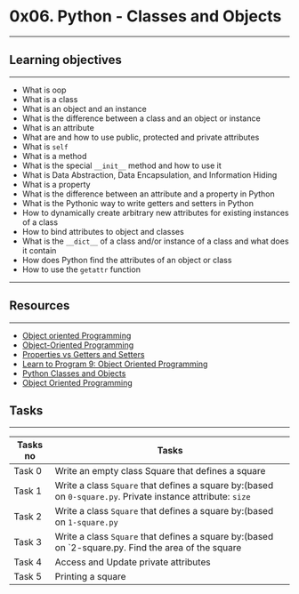 # 0x06. Python - Classes and Objects
---
## Learning objectives
---
* What is oop
* What is a class
* What is an object and an instance
* What is the difference between a class and an object or instance
* What is an attribute
* What are and how to use public, protected and private attributes
* What is `self`
* What is a method
* What is the special `__init__` method and how to use it
* What is Data Abstraction, Data Encapsulation, and Information Hiding
* What is a property
* What is the difference between an attribute and a property in Python
* What is the Pythonic way to write getters and setters in Python
* How to dynamically create arbitrary new attributes for existing instances of a class
* How to bind attributes to object and classes
* What is the `__dict__` of a class and/or instance of a class and what does it contain
* How does Python find the attributes of an object or class
* How to use the `getattr` function
---
## Resources
---
* [Object oriented Programming](https://python.swaroopch.com/oop.html)
* [Object-Oriented Programming](https://python-course.eu/oop/object-oriented-programming.php)
* [Properties vs Getters and Setters](https://python-course.eu/oop/properties-vs-getters-and-setters.php)
* [Learn to Program 9: Object Oriented Programming](https://www.youtube.com/watch?v=1AGyBuVCTeE)
* [Python Classes and Objects](https://alx-intranet.hbtn.io/rltoken/AoLH4xp5StrQST-Cu0Fg8w)
* [Object Oriented Programming](https://alx-intranet.hbtn.io/rltoken/-vVnWzwR3a3X0H8Oia78Ug)
## Tasks
---
|Tasks no |Tasks	|
|---------|-------------|
|Task 0   |Write an empty class Square that defines a square|
|Task 1   |Write a class `Square` that defines a square by:(based on `0-square.py`. Private instance attribute: `size`|
|Task 2   |Write a class `Square` that defines a square by:(based on `1-square.py`|
|Task 3   |Write a class `Square` that defines a square by:(based on `2-square.py. Find the area of the square|
|Task 4   |Access and Update private attributes|
|Task 5   |Printing a square|

